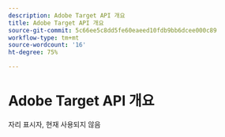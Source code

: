 ```yaml
---
description: Adobe Target API 개요
title: Adobe Target API 개요
source-git-commit: 5c66ee5c8dd5fe60eaeed10fdb9bb6dcee000c89
workflow-type: tm+mt
source-wordcount: '16'
ht-degree: 75%

---
```


# Adobe Target API 개요

자리 표시자, 현재 사용되지 않음
